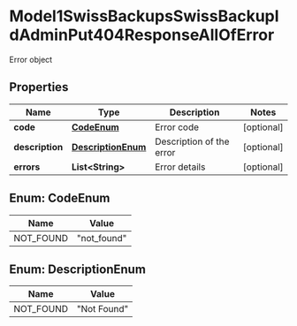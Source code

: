 

# Model1SwissBackupsSwissBackupIdAdminPut404ResponseAllOfError

Error object

## Properties

| Name | Type | Description | Notes |
|------------ | ------------- | ------------- | -------------|
|**code** | [**CodeEnum**](#CodeEnum) | Error code |  [optional] |
|**description** | [**DescriptionEnum**](#DescriptionEnum) | Description of the error |  [optional] |
|**errors** | **List&lt;String&gt;** | Error details |  [optional] |



## Enum: CodeEnum

| Name | Value |
|---- | -----|
| NOT_FOUND | &quot;not_found&quot; |



## Enum: DescriptionEnum

| Name | Value |
|---- | -----|
| NOT_FOUND | &quot;Not Found&quot; |



